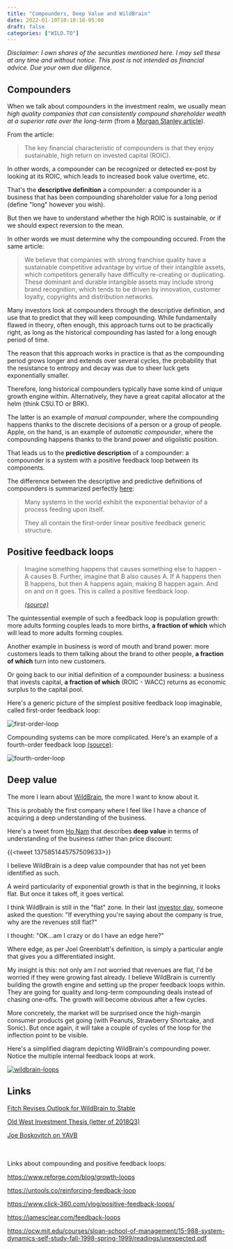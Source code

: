 ```yaml
---
title: "Compounders, Deep Value and WildBrain"
date: 2022-01-10T10:18:18-05:00
draft: false
categories: ["WILD.TO"]
---
```


_Disclaimer: I own shares of the securities mentioned here. I may sell these at any time and without notice. This post is not intended as financial advice. Due your own due diligence._

## Compounders

When we talk about compounders in the investment realm, we usually mean _high quality companies that can consistently compound shareholder wealth at a superior rate over the long-term_ (from a [Morgan Stanley article](https://www.morganstanley.com/im/publication/insights/investment-insights/ii_if_en_april2015_equitycompounders.pdf)).

From the article:

<blockquote>

The key financial characteristic of compounders is that they enjoy sustainable, high return on invested capital (ROIC).

</blockquote>


In other words, a compounder can be recognized or detected ex-post by looking at its ROIC, which leads to increased book value overtime, etc.

That's the **descriptive definition** a compounder: a compounder is a business that has been compounding shareholder value for a long period (define "long" however you wish).

But then we have to understand whether the high ROIC is sustainable, or if we should expect reversion to the mean. 

In other words we must determine why the compounding occured. From the same article:

<blockquote>

We believe that companies with strong franchise quality have a sustainable competitive advantage by virtue of their intangible assets, which competitors generally have difficulty re-creating
or duplicating. These dominant and durable intangible assets may include strong brand recognition, which tends to be driven by innovation, customer loyalty, copyrights and distribution networks.

</blockquote>

Many investors look at compounders through the descriptive definition, and use that to predict that they will keep compounding. While fundamentally flawed in theory, often enough, this approach turns out to be practically right, as long as the historical compounding has lasted for a long enough period of time.

The reason that this approach works in practice is that as the compounding period grows longer and extends over several cycles, the probability that the resistance to entropy and decay was due to sheer luck gets exponentially smaller.

Therefore, long historical compounders typically have some kind of unique growth engine within. Alternatively, they have a great capital allocator at the helm (think CSU.TO or BRK). 

The latter is an example of _manual compounder_, where the compounding happens thanks to the discrete decisions of a person or a group of people. Apple, on the hand, is an example of _automatic compounder_, where the compounding happens thanks to the brand power and oligolistic position.

That leads us to the **predictive description** of a compounder: a compounder is a system with a positive feedback loop between its components.

The difference between the descriptive and predictive definitions of compounders is summarized perfectly [here](https://ocw.mit.edu/courses/sloan-school-of-management/15-988-system-dynamics-self-study-fall-1998-spring-1999/readings/genericpositive.pdf):

<blockquote>
Many systems in the world exhibit the exponential behavior of a process feeding upon itself.

They all contain the first-order linear positive feedback generic structure.
</blockquote>


## Positive feedback loops

<blockquote>

Imagine something happens that causes something else to happen - A causes B. Further, imagine that B also causes A. If A happens then B happens, but then A happens again, making B happen again. And on and on it goes. This is called a positive feedback loop. 

<cite>[(source)](https://www.moneyhealthsolutions.com/post/compounding)</cite>

</blockquote>

The quintessential exemple of such a feedback loop is population growth: more adults forming couples leads to more births, **a fraction of which** which will lead to more adults forming couples.

Another example in business is word of mouth and brand power: more customers leads to them talking about the brand to other people, **a fraction of which** turn into new customers.

Or going back to our initial definition of a compounder business: a business that invests capital, **a fraction of which** (ROIC - WACC) returns as economic surplus to the capital pool.

Here's a generic picture of the simplest positive feedback loop imaginable, called first-order feedback loop:

![first-order-loop](/images/first-order-loop.png)

Compounding systems can be more complicated. Here's an example of a fourth-order feedback loop [(source)](https://ocw.mit.edu/courses/sloan-school-of-management/15-988-system-dynamics-self-study-fall-1998-spring-1999/readings/genericpositive.pdf):

![fourth-order-loop](/images/fourth-order-loop.png)

## Deep value

The more I learn about [WildBrain](https://www.wildbrain.com/), the more I want to know about it. 

This is probably the first company where I feel like I have a chance of acquiring a deep understanding of the business.

Here's a tweet from [Ho Nam](https://twitter.com/honam) that describes **deep value** in terms of understanding of the business rather than price discount:

{{<tweet 1375851445757509633>}}

I believe WildBrain is a deep value compounder that has not yet been identified as such.

A weird particularity of exponential growth is that in the beginning, it looks flat. But once it takes off, it goes vertical.

I think WildBrain is still in the "flat" zone. In their last [investor day](https://investors.wildbrain.com/investor-events?cat=6), someone asked the question: "If everything you're saying about the company is true, why are the revenues still flat?"

I thought: "OK...am I crazy or do I have an edge here?" 

Where edge, as per Joel Greenblatt's definition, is simply a particular angle that gives you a differentiated insight.

My insight is this: not only am I not worried that revenues are flat, I'd be worried if they were growing fast already. I believe WildBrain is currently building the growth engine and setting up the proper feedback loops within. They are going for quality and long-term compounding deals instead of chasing one-offs. The growth will become obvious after a few cycles.

More concretely, the market will be surprised once the high-margin consumer products get going (with Peanuts, Strawberry Shortcake, and Sonic). But once again, it will take a couple of cycles of the loop for the inflection point to be visible.

Here's a simplified diagram depicting WildBrain's compounding power. Notice the multiple internal feedback loops at work.

[![wildbrain-loops](/images/wildbrain-loops.png)](https://drive.google.com/file/d/1JW4Y0j1PrIr-TeI5kOd2p2SknEFDW1vO/view?usp=sharing)


## Links

[Fitch Revises Outlook for WildBrain to Stable](https://drive.google.com/file/d/1S4nrtB5zsNjMr5hhFjzOf75fFHVYoIT0/view?usp=sharing)

[Old West Investment Thesis (letter of 2018Q3)](https://drive.google.com/file/d/1lotb8qwTYxjlsTlpLxeK5vO6YANZlXDB/view?usp=sharing)

[Joe Boskovitch on YAVB](https://www.youtube.com/watch?v=1RmSxw610dg)


<br/><br/>
Links about compounding and positive feedback loops:

https://www.reforge.com/blog/growth-loops

https://untools.co/reinforcing-feedback-loop

https://www.click-360.com/vlog/positive-feedback-loops/

https://jamesclear.com/feedback-loops

https://ocw.mit.edu/courses/sloan-school-of-management/15-988-system-dynamics-self-study-fall-1998-spring-1999/readings/unexpected.pdf